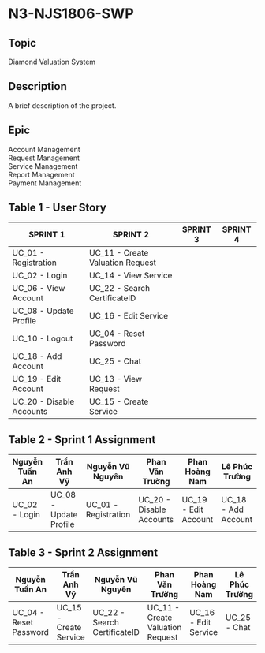 # N3-NJS1806-SWP

## Topic
Diamond Valuation System

## Description
A brief description of the project.

## Epic
 Account Management  
 Request Management  
 Service Management  
 Report Management  
 Payment Management  

## Table 1 - User Story

|     SPRINT 1    |    SPRINT 2     | SPRINT 3        | SPRINT 4
|-----------------|-----------------|-----------------|-----------------|
| UC_01 - Registration   | UC_11 - Create Valuation Request   |    |  |
| UC_02 - Login   | UC_14 - View Service   |    |  |
| UC_06 - View Account | UC_22 - Search CertificateID   |    |  |
| UC_08 - Update Profile    | UC_16 - Edit Service    |    |  |
| UC_10 - Logout  | UC_04 - Reset Password   |    |  |
| UC_18 - Add Account  | UC_25 - Chat   |    |  |
| UC_19 - Edit Account    | UC_13 - View Request   |    |  |
| UC_20 - Disable Accounts    | UC_15 - Create Service   |    |  |

## Table 2 - Sprint 1 Assignment

|    Nguyễn Tuấn An       |    Trần Anh Vỹ      | Nguyễn Vũ Nguyên       | Phan Văn Trường    | Phan Hoàng Nam     | Lê Phúc Trường     |
|------------------------|-------------------------|-----------------------|--------------------------|-----------------|-------------------------|
| UC_02 - Login        | UC_08 - Update Profile        |UC_01 -Registration     | UC_20 - Disable Accounts     | UC_19 - Edit Account     | UC_18 - Add Account     |

## Table 3 - Sprint 2 Assignment

|    Nguyễn Tuấn An       |    Trần Anh Vỹ      | Nguyễn Vũ Nguyên       | Phan Văn Trường    | Phan Hoàng Nam     | Lê Phúc Trường     |
|------------------------|-------------------------|-----------------------|--------------------------|-----------------|-------------------------|
| UC_04 - Reset Password | UC_15 - Create Service | UC_22 - Search CertificateID  | UC_11 - Create Valuation Request  | UC_16 - Edit Service  | UC_25 - Chat      |
